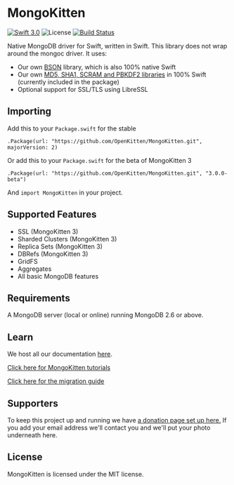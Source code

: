 # MongoKitten

[![Swift 3.0](https://img.shields.io/badge/swift-3.0-orange.svg)](https://swift.org)
![License](https://img.shields.io/github/license/openkitten/mongokitten.svg)
[![Build Status](https://api.travis-ci.org/OpenKitten/MongoKitten.svg?branch=mongokitten3)](https://travis-ci.org/OpenKitten/MongoKitten)

Native MongoDB driver for Swift, written in Swift. This library does not wrap around the mongoc driver. It uses:

- Our own [BSON](https://github.com/OpenKitten/BSON) library, which is also 100% native Swift
- Our own [MD5, SHA1, SCRAM and PBKDF2 libraries](https://github.com/OpenKitten/CryptoKitten) in 100% Swift (currently included in the package)
- Optional support for SSL/TLS using LibreSSL

## Importing

Add this to your `Package.swift` for the stable

`.Package(url: "https://github.com/OpenKitten/MongoKitten.git", majorVersion: 2)`

Or add this to your `Package.swift` for the beta of MongoKitten 3

`.Package(url: "https://github.com/OpenKitten/MongoKitten.git", "3.0.0-beta")`

And `import MongoKitten` in your project.

## Supported Features

- SSL (MongoKitten 3)
- Sharded Clusters (MongoKitten 3)
- Replica Sets (MongoKitten 3)
- DBRefs (MongoKitten 3)
- GridFS
- Aggregates
- All basic MongoDB features

## Requirements

A MongoDB server (local or online) running MongoDB 2.6 or above.

## Learn

We host all our documentation [here](https://github.com/OpenKitten/Documentation/blob/master/README.md).

[Click here for MongoKitten tutorials](https://github.com/OpenKitten/Documentation/blob/master/MongoKitten/Tutorials/README.md)

[Click here for the migration guide](https://github.com/OpenKitten/Documentation/blob/master/MongoKitten/Migration/MK3.md)

## Supporters

To keep this project up and running we have [a donation page set up here.](https://www.paypal.com/cgi-bin/webscr?cmd=_s-xclick&hosted_button_id=265MBC3CZFN7Y) If you add your email address we'll contact you and we'll put your photo underneath here.

## License

MongoKitten is licensed under the MIT license.
